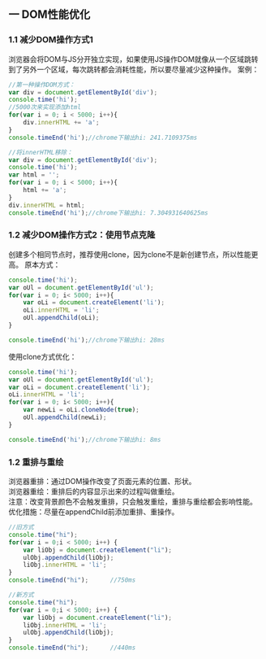 ## 一 DOM性能优化
### 1.1 减少DOM操作方式1
浏览器会将DOM与JS分开独立实现，如果使用JS操作DOM就像从一个区域跳转到了另外一个区域，每次跳转都会消耗性能，所以要尽量减少这种操作。
案例：
```js
//第一种操作DOM方式：
var div = document.getElementById('div');
console.time('hi');
//5000次来实现添加html
for(var i = 0; i < 5000; i++){
    div.innerHTML += 'a';
}
console.timeEnd('hi');//chrome下输出hi: 241.7109375ms

//将innerHTML移除：
var div = document.getElementById('div');
console.time('hi');
var html = '';
for(var i = 0; i < 5000; i++){
    html += 'a';
}
div.innerHTML = html;
console.timeEnd('hi');//chrome下输出hi: 7.304931640625ms
```
### 1.2 减少DOM操作方式2：使用节点克隆
创建多个相同节点时，推荐使用clone，因为clone不是新创建节点，所以性能更高。
原本方式：
```js
console.time('hi');
var oUl = document.getElementById('ul');
for(var i = 0; i< 5000; i++){
    var oLi = document.createElement('li');
    oLi.innerHTML = 'li';
    oUl.appendChild(oLi);
}

console.timeEnd('hi');//chrome下输出hi: 28ms
```
使用clone方式优化：
```js
console.time('hi');
var oUl = document.getElementById('ul');
var oLi = document.createElement('li');
oLi.innerHTML = 'li';
for(var i = 0; i< 5000; i++){
    var newLi = oLi.cloneNode(true);
    oUl.appendChild(newLi);
}

console.timeEnd('hi');//chrome下输出hi: 8ms
```
### 1.2 重排与重绘
浏览器重排：通过DOM操作改变了页面元素的位置、形状。  
浏览器重绘：重排后的内容显示出来的过程叫做重绘。  
注意：改变背景颜色不会触发重排，只会触发重绘，重排与重绘都会影响性能。  
优化措施：尽量在appendChild前添加重排、重操作。
```js
//旧方式
console.time("hi");
for(var i = 0;i < 5000; i++) {
    var liObj = document.createElement("li");
    ulObj.appendChild(liObj);
    liObj.innerHTML = 'li';
}
console.timeEnd("hi");      //750ms

//新方式
console.time("hi");
for(var i = 0;i < 5000; i++) {
    var liObj = document.createElement("li");
    liObj.innerHTML = 'li';
    ulObj.appendChild(liObj);
}
console.timeEnd("hi");      //440ms
```


